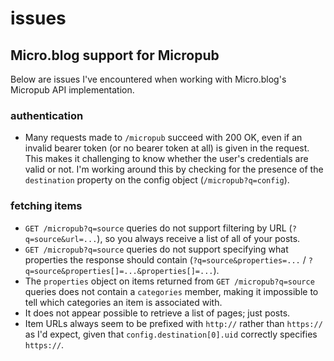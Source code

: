 # issues

## Micro.blog support for Micropub

Below are issues I've encountered when working with Micro.blog's Micropub API
implementation.

### authentication

- Many requests made to `/micropub` succeed with 200 OK, even if an invalid
  bearer token (or no bearer token at all) is given in the request. This makes
  it challenging to know whether the user's credentials are valid or not. I'm
  working around this by checking for the presence of the `destination` property
  on the config object (`/micropub?q=config`).

### fetching items

- `GET /micropub?q=source` queries do not support filtering by URL
  (`?q=source&url=...`), so you always receive a list of all of your posts.
- `GET /micropub?q=source` queries do not support specifying what properties the
  response should contain (`?q=source&properties=...` /
  `?q=source&properties[]=...&properties[]=...`).
- The `properties` object on items returned from `GET /micropub?q=source`
  queries does not contain a `categories` member, making it impossible to tell
  which categories an item is associated with.
- It does not appear possible to retrieve a list of pages; just posts.
- Item URLs always seem to be prefixed with `http://` rather than `https://` as
  I'd expect, given that `config.destination[0].uid` correctly specifies
  `https://`.
